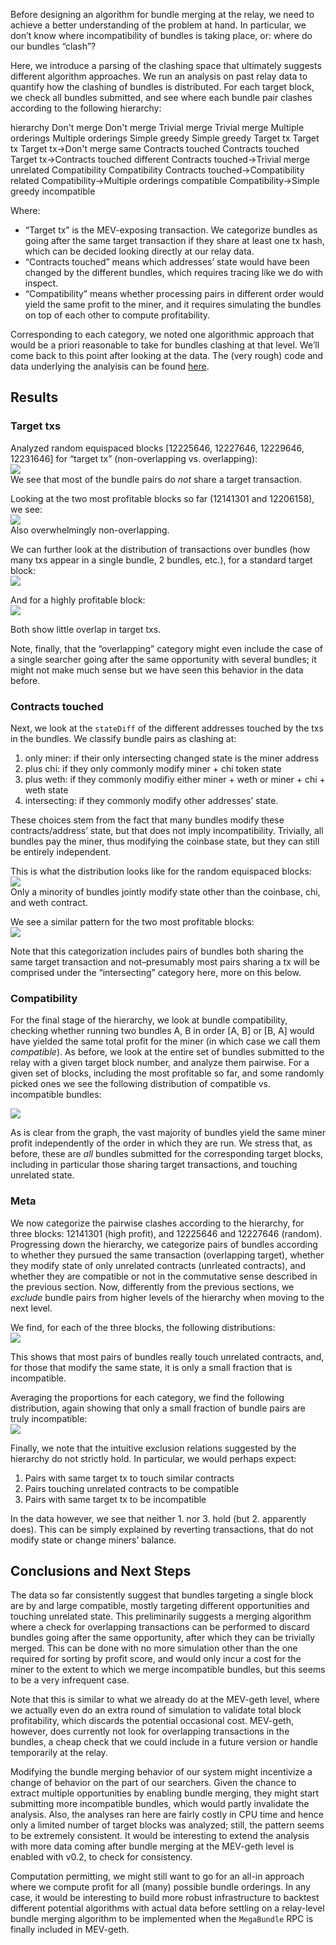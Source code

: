 Before designing an algorithm for bundle merging at the relay, we need to achieve a better understanding of the problem at hand. In particular, we don’t know where incompatibility of bundles is taking place, or: where do our bundles “clash”?

Here, we introduce a parsing of the clashing space that ultimately suggests different algorithm approaches. We run an analysis on past relay data to quantify how the clashing of bundles is distributed. For each target block, we check all bundles submitted, and see where each bundle pair clashes according to the following hierarchy:

 hierarchy
 Don't merge
Don't merge 
 Trivial merge
Trivial merge 
 Multiple orderings
Multiple orderings 
 Simple greedy
Simple greedy 
 Target tx
Target tx 
 Target tx->Don't merge
same 
 Contracts touched
Contracts touched 
 Target tx->Contracts touched
different 
 Contracts touched->Trivial merge
unrelated 
 Compatibility
Compatibility 
 Contracts touched->Compatibility
related 
 Compatibility->Multiple orderings
compatible 
 Compatibility->Simple greedy
incompatible 

Where:

-   “Target tx” is the MEV-exposing transaction. We categorize bundles as going after the same target transaction if they share at least one tx hash, which can be decided looking directly at our relay data.
-   “Contracts touched” means which addresses’ state would have been changed by the different bundles, which requires tracing like we do with inspect.
-   “Compatibility” means whether processing pairs in different order would yield the same profit to the miner, and it requires simulating the bundles on top of each other to compute profitability.

Corresponding to each category, we noted one algorithmic approach that would be a priori reasonable to take for bundles clashing at that level. We’ll come back to this point after looking at the data. The (very rough) code and data underlying the analyisis can be found [here](https://github.com/flashbots/bundle-clashing-analysis).

## [](https://hackmd.io/@flashbots/Hkd8iBP8u#Results "Results")Results

### [](https://hackmd.io/@flashbots/Hkd8iBP8u#Target-txs "Target-txs")Target txs

Analyzed random equispaced blocks \[12225646, 12227646, 12229646, 12231646\] for “target tx” (non-overlapping vs. overlapping):  
![](https://hackmd.io/_uploads/Hk76wNo8_.png)  
We see that most of the bundle pairs do _not_ share a target transaction.

Looking at the two most profitable blocks so far (12141301 and 12206158), we see:  
![](https://hackmd.io/_uploads/BkKJCcsId.png)  
Also overwhelmingly non-overlapping.

We can further look at the distribution of transactions over bundles (how many txs appear in a single bundle, 2 bundles, etc.), for a standard target block:  
![](https://hackmd.io/_uploads/SkAG_HnId.png)

And for a highly profitable block:  
![](https://hackmd.io/_uploads/Hkf-DLnLO.png)

Both show little overlap in target txs.

Note, finally, that the “overlapping” category might even include the case of a single searcher going after the same opportunity with several bundles; it might not make much sense but we have seen this behavior in the data before.

### [](https://hackmd.io/@flashbots/Hkd8iBP8u#Contracts-touched "Contracts-touched")Contracts touched

Next, we look at the `stateDiff` of the different addresses touched by the txs in the bundles. We classify bundle pairs as clashing at:

1.  only miner: if their only intersecting changed state is the miner address
2.  plus chi: if they only commonly modify miner + chi token state
3.  plus weth: if they commonly modifiy either miner + weth or miner + chi + weth state
4.  intersecting: if they commonly modify other addresses’ state.

These choices stem from the fact that many bundles modify these contracts/address’ state, but that does not imply incompatibility. Trivially, all bundles pay the miner, thus modifying the coinbase state, but they can still be entirely independent.

This is what the distribution looks like for the random equispaced blocks:  
![](https://hackmd.io/_uploads/SkSevuPP_.png)  
Only a minority of bundles jointly modify state other than the coinbase, chi, and weth contract.

We see a similar pattern for the two most profitable blocks:  
![](https://hackmd.io/_uploads/B1RpTzywd.png)

Note that this categorization includes pairs of bundles both sharing the same target transaction and not–presumably most pairs sharing a tx will be comprised under the “intersecting” category here, more on this below.

### [](https://hackmd.io/@flashbots/Hkd8iBP8u#Compatibility "Compatibility")Compatibility

For the final stage of the hierarchy, we look at bundle compatibility, checking whether running two bundles A, B in order \[A, B\] or \[B, A\] would have yielded the same total profit for the miner (in which case we call them _compatible_). As before, we look at the entire set of bundles submitted to the relay with a given target block number, and analyze them pairwise. For a given set of blocks, including the most profitable so far, and some randomly picked ones we see the following distribution of compatible vs. incompatible bundles:

![](https://hackmd.io/_uploads/Sy-bSLHFu.png)

As is clear from the graph, the vast majority of bundles yield the same miner profit independently of the order in which they are run. We stress that, as before, these are _all_ bundles submitted for the corresponding target blocks, including in particular those sharing target transactions, and touching unrelated state.

### [](https://hackmd.io/@flashbots/Hkd8iBP8u#Meta "Meta")Meta

We now categorize the pairwise clashes according to the hierarchy, for three blocks: 12141301 (high profit), and 12225646 and 12227646 (random). Progressing down the hierarchy, we categorize pairs of bundles according to whether they pursued the same transaction (overlapping target), whether they modify state of only unrelated contracts (unrleated contracts), and whether they are compatible or not in the commutative sense described in the previous section. Now, differently from the previous sections, we _exclude_ bundle pairs from higher levels of the hierarchy when moving to the next level.

We find, for each of the three blocks, the following distributions:  
![](https://hackmd.io/_uploads/rypd4cSFu.png)

This shows that most pairs of bundles really touch unrelated contracts, and, for those that modify the same state, it is only a small fraction that is incompatible.

Averaging the proportions for each category, we find the following distribution, again showing that only a small fraction of bundle pairs are truly incompatible:  
![](https://hackmd.io/_uploads/H1UFSjBKd.png)

Finally, we note that the intuitive exclusion relations suggested by the hierarchy do not strictly hold. In particular, we would perhaps expect:

1.  Pairs with same target tx to touch similar contracts
2.  Pairs touching unrelated contracts to be compatible
3.  Pairs with same target tx to be incompatible

In the data however, we see that neither 1. nor 3. hold (but 2. apparently does). This can be simply explained by reverting transactions, that do not modify state or change miners’ balance.

## [](https://hackmd.io/@flashbots/Hkd8iBP8u#Conclusions-and-Next-Steps "Conclusions-and-Next-Steps")Conclusions and Next Steps

The data so far consistently suggest that bundles targeting a single block are by and large compatible, mostly targeting different opportunities and touching unrelated state. This preliminarily suggests a merging algorithm where a check for overlapping transactions can be performed to discard bundles going after the same opportunity, after which they can be trivially merged. This can be done with no more simulation other than the one required for sorting by profit score, and would only incur a cost for the miner to the extent to which we merge incompatible bundles, but this seems to be a very infrequent case.

Note that this is similar to what we already do at the MEV-geth level, where we actually even do an extra round of simulation to validate total block profitability, which discards the potential occasional cost. MEV-geth, however, does currently not look for overlapping transactions in the bundles, a cheap check that we could include in a future version or handle temporarily at the relay.

Modifying the bundle merging behavior of our system might incentivize a change of behavior on the part of our searchers. Given the chance to extract multiple opportunities by enabling bundle merging, they might start submitting more incompatible bundles, which would partly invalidate the analysis. Also, the analyses ran here are fairly costly in CPU time and hence only a limited number of target blocks was analyzed; still, the pattern seems to be extremely consistent. It would be interesting to extend the analysis with more data coming after bundle merging at the MEV-geth level is enabled with v0.2, to check for consistency.

Computation permitting, we might still want to go for an all-in approach where we compute profit for all (many) possible bundle orderings. In any case, it would be interesting to build more robust infrastructure to backtest different potential algorithms with actual data before settling on a relay-level bundle merging algorithm to be implemented when the `MegaBundle` RPC is finally included in MEV-geth.